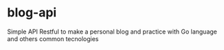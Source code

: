 # blog-api
Simple API Restful to make a personal blog and practice with Go language and others common tecnologies
